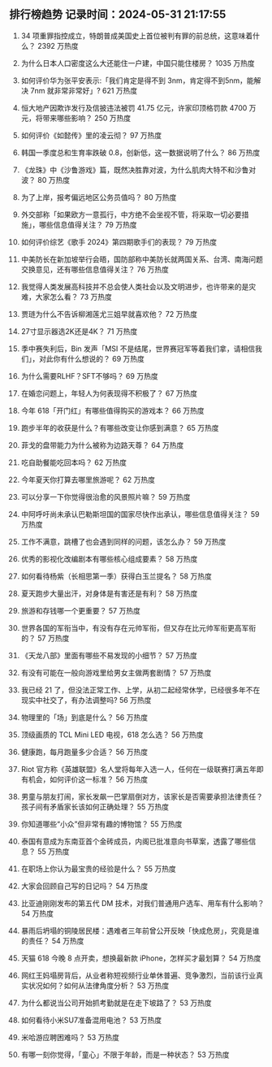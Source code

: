 
## 排行榜趋势 记录时间：2024-05-31 21:17:55
  
  1. 34 项重罪指控成立，特朗普成美国史上首位被判有罪的前总统，这意味着什么？ 2392 万热度
    
  2. 为什么日本人口密度这么大还能住一户建，中国只能住楼房？ 1035 万热度
    
  3. 如何评价华为张平安表示:「我们肯定是得不到 3nm，肯定得不到5nm，能解决 7nm 就非常非常好」? 621 万热度
    
  4. 恒大地产因欺诈发行及信披违法被罚 41.75 亿元，许家印顶格罚款 4700 万元，将带来哪些影响？ 250 万热度
    
  5. 如何评价《如懿传》里的凌云彻？ 97 万热度
    
  6. 韩国一季度总和生育率跌破 0.8，创新低，这一数据说明了什么？ 86 万热度
    
  7. 《龙珠》中《沙鲁游戏》篇，既然决胜靠对波，为什么肌肉大特不和沙鲁对波？ 80 万热度
    
  8. 为了上岸，报考偏远地区公务员值吗？ 80 万热度
    
  9. 外交部称「如果欧方一意孤行，中方绝不会坐视不管，将采取一切必要措施」，哪些信息值得关注？ 79 万热度
    
  10. 如何评价综艺《歌手 2024》第四期歌手们的表现？ 79 万热度
    
  11. 中美防长在新加坡举行会晤，国防部称中美防长就两国关系、台湾、南海问题交换意见，还有哪些信息值得关注？ 76 万热度
    
  12. 我觉得人类发展高科技并不总会使人类社会以及文明进步，也许带来的是灾难，大家怎么看？ 73 万热度
    
  13. 贾琏为什么不告诉柳湘莲尤三姐早就喜欢他？ 72 万热度
    
  14. 27寸显示器选2K还是4K？ 71 万热度
    
  15. 季中赛失利后，Bin 发声「MSI 不是结尾，世界赛冠军等着我们拿，请相信我们」，对此你有什么想说的？ 69 万热度
    
  16. 为什么需要RLHF？SFT不够吗？ 69 万热度
    
  17. 在婚恋问题上，年轻人为何表现得不积极了？ 67 万热度
    
  18. 今年 618「开门红」有哪些值得购买的游戏本？ 66 万热度
    
  19. 跑步半年的收获是什么？有哪些改变让你感到满意？ 65 万热度
    
  20. 菲戈的盘带能力为什么被称为边路天尊？ 64 万热度
    
  21. 吃自助餐能吃回本吗？ 62 万热度
    
  22. 今年夏天你打算去哪里旅游呢？ 62 万热度
    
  23. 可以分享一下你觉得很治愈的风景照片嘛？ 59 万热度
    
  24. 中阿呼吁尚未承认巴勒斯坦国的国家尽快作出承认，哪些信息值得关注？ 59 万热度
    
  25. 工作不满意，跳槽了也会遇到同样的问题，该怎么办？ 59 万热度
    
  26. 优秀的影视化改编剧本有哪些核心组成要素？ 58 万热度
    
  27. 如何看待杨紫（长相思第一季）获得白玉兰提名？ 58 万热度
    
  28. 夏天跑步大量出汗，对身体是有害还是有利？ 58 万热度
    
  29. 旅游和存钱哪一个更重要？ 57 万热度
    
  30. 世界各国的军衔当中，有没有存在元帅军衔，但又存在比元帅军衔更高军衔的？ 57 万热度
    
  31. 《天龙八部》里面有哪些不易发现的小细节？ 57 万热度
    
  32. 有没有可能在一般向游戏里给男女主做两套剧情？ 57 万热度
    
  33. 我已经 21 了，但没法正常工作、上学，从初二起经常休学，已经很多年不在现实中社交了，有办法调整吗? 56 万热度
    
  34. 物理里的「场」到底是什么？ 56 万热度
    
  35. 顶级画质的 TCL Mini LED 电视，618 怎么选？ 56 万热度
    
  36. 健康跑，每月跑量多少合适？ 56 万热度
    
  37. Riot 官方称《英雄联盟》名人堂将每年入选一人，任何在一级联赛打满五年即有机会，如何评价这一标准？ 56 万热度
    
  38. 男童与朋友打闹，家长发飙一巴掌扇倒对方，该家长是否需要承担法律责任？孩子间有矛盾家长该如何正确处理？ 55 万热度
    
  39. 你知道哪些“小众”但非常有趣的博物馆？ 55 万热度
    
  40. 泰国有意成为东南亚首个金砖成员，内阁已批准意向书草案，透露了哪些信息？ 55 万热度
    
  41. 在职场上你认为最宝贵的经验是什么？ 55 万热度
    
  42. 大家会回顾自己写的日记吗？ 54 万热度
    
  43. 比亚迪刚刚发布的第五代 DM 技术，对我们普通用户选车、用车有什么影响？ 54 万热度
    
  44. 暴雨后坍塌的铜陵居民楼：遇难者三年前曾公开反映「快成危房」，究竟是谁的责任？ 54 万热度
    
  45. 天猫 618 今晚 8 点开卖，想换最新款 iPhone，怎样买才最划算？ 54 万热度
    
  46. 网红王妈塌房背后，从业者称短视频行业单休普遍、竞争激烈，当前该行业真实状况如何？如何从法律角度分析？ 53 万热度
    
  47. 为什么都说当公司开始抓考勤就是在走下坡路了？ 53 万热度
    
  48. 如何看待小米SU7准备混用电池？ 53 万热度
    
  49. 米哈游应聘困难吗？ 53 万热度
    
  50. 有哪一刻你觉得，「童心」不限于年龄，而是一种状态？ 53 万热度
    